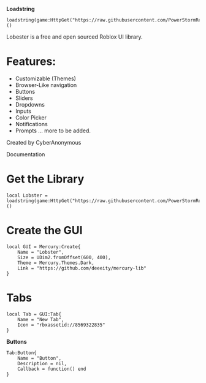 
**Loadstring**
```
loadstring(game:HttpGet("https://raw.githubusercontent.com/PowerStormReal/LobsterUi/refs/heads/main/Source.lua"))()
```

Lobester is a free and open sourced Roblox UI library.

# Features:
- Customizable (Themes)
- Browser-Like navigation
- Buttons
- Sliders
- Dropdowns
- Inputs
- Color Picker
- Notifications
- Prompts
... more to be added.

Created by CyberAnonymous

Documentation

# Get the Library
```
local Lobster = loadstring(game:HttpGet("https://raw.githubusercontent.com/PowerStormReal/LobsterUi/refs/heads/main/Source.lua"))()
```
# Create the GUI
```
local GUI = Mercury:Create{
    Name = "Lobster",
    Size = UDim2.fromOffset(600, 400),
    Theme = Mercury.Themes.Dark,
    Link = "https://github.com/deeeity/mercury-lib"
}
```

# Tabs
```
local Tab = GUI:Tab{
	Name = "New Tab",
	Icon = "rbxassetid://8569322835"
}
```

**Buttons**
```
Tab:Button{
	Name = "Button",
	Description = nil,
	Callback = function() end
}
```
